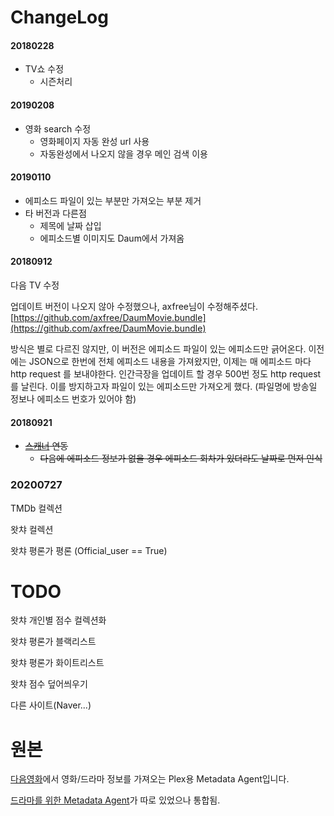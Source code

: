 ChangeLog
==============
#### 20180228
- TV쇼 수정
  - 시즌처리

#### 20190208
- 영화 search 수정
  - 영화페이지 자동 완성 url 사용
  - 자동완성에서 나오지 않을 경우 메인 검색 이용

#### 20190110
- 에피소드 파일이 있는 부분만 가져오는 부분 제거
- 타 버전과 다른점
  - 제목에 날짜 삽입
  - 에피소드별 이미지도 Daum에서 가져옴

#### 20180912
다음 TV 수정

업데이트 버전이 나오지 않아 수정했으나, axfree님이 수정해주셨다.
[https://github.com/axfree/DaumMovie.bundle](https://github.com/axfree/DaumMovie.bundle)

방식은 별로 다르진 않지만, 이 버전은 에피소드 파일이 있는 에피소드만 긁어온다.
이전에는 JSON으로 한번에 전체 에피소드 내용을 가져왔지만, 이제는 매 에피소드 마다 http request 를 보내야한다. 인간극장을 업데이트 할 경우 500번 정도 http request를 날린다.
이를 방지하고자 파일이 있는 에피소드만 가져오게 했다. (파일명에 방송일 정보나 에피소드 번호가 있어야 함)

#### 20180921
- ~~[스캐너](https://github.com/soju6jan/Plex-Series-Scanner-For-Korea) 연동~~
  + ~~다음에 에피소드 정보가 없을 경우 에피소드 회차가 있더라도 날짜로 먼저 인식~~

### 20200727
TMDb 컬렉션

왓챠 컬렉션 

왓챠 평론가 평론 (Official_user == True)


# TODO
왓챠 개인별 점수 컬렉션화

왓챠 평론가 블랙리스트

왓챠 평론가 화이트리스트

왓챠 점수 덮어씌우기

다른 사이트(Naver...)


# 원본
[다음영화](http://movie.daum.net)에서 영화/드라마 정보를 가져오는 Plex용 Metadata Agent입니다.

[드라마를 위한 Metadata Agent](https://github.com/hojel/DaumMovieTv.bundle)가 따로 있었으나 통합됨.
